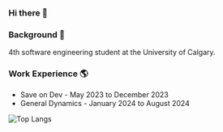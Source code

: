### Hi there 👋


### Background 🌱
4th software engineering student at the University of Calgary.

### Work Experience 🌎
- Save on Dev - May 2023 to December 2023
- General Dynamics - January 2024 to August 2024


![Top Langs](https://github-readme-stats.vercel.app/api/top-langs/?username=Carter-Boucher&layout=compact&langs_count=10&size_weight=0.5&count_weight=0.5&hide=css,Makefile,NSIS,shell,GLSL,CMake)

<!---
![Top Langs](https://github-readme-stats.vercel.app/api/top-langs/?username=Carter-Boucher&layout=compact&langs_count=20&size_weight=0.5&count_weight=0.5&hide=javascript)
-->

<!---
[![Anurag's GitHub stats](https://github-readme-stats.vercel.app/api?username=Carter-Boucher&show_icons=true&theme=transparent)](https://github.com/anuraghazra/github-readme-stats))
-->
